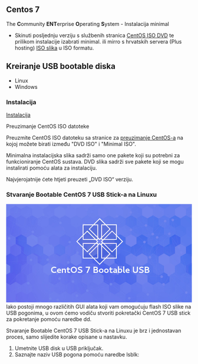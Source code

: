 ## Centos 7
The **C**ommunity **ENT**erprise **O**perating **S**ystem - Instalacija minimal

- Skinuti posljednju verziju s službenih stranica [CentOS ISO DVD](https://www.centos.org/download/) te prilikom instalacije izabrati minimal.
ili 
mirro s hrvatskih servera (Plus hosting) [ISO slika](http://mirror.centos.plus.hr/centos/7.7.1908/isos/x86_64/CentOS-7-x86_64-Minimal-1908.iso) u ISO formatu.

## Kreiranje USB bootable diska 
- Linux 
- Windows

### Instalacija
[Instalacija](instalacija/README.md)

Preuzimanje CentOS ISO datoteke

Preuzmite CentOS ISO datoteku sa stranice za [preuzimanje CentOS-a](https://www.centos.org/download/) na kojoj možete birati između "DVD ISO" i "Minimal ISO".

Minimalna instalacijska slika sadrži samo one pakete koji su potrebni za funkcioniranje CentOS sustava. DVD slika sadrži sve pakete koji se mogu instalirati pomoću alata za instalaciju.

Najvjerojatnije ćete htjeti preuzeti „DVD ISO“ verziju.


### Stvaranje Bootable CentOS 7 USB Stick-a na Linuxu
![Image](centos_usb_bootable.jpg)
Iako postoji mnogo različitih GUI alata koji vam omogućuju flash ISO slike na USB pogonima, u ovom ćemo vodiču stvoriti pokretački CentOS 7 USB stick za pokretanje pomoću naredbe dd.

Stvaranje Bootable CentOS 7 USB Stick-a na Linuxu je brz i jednostavan proces, samo slijedite korake opisane u nastavku.

1. Umetnite USB disk u USB priključak.
2. Saznajte naziv USB pogona pomoću naredbe lsblk:
